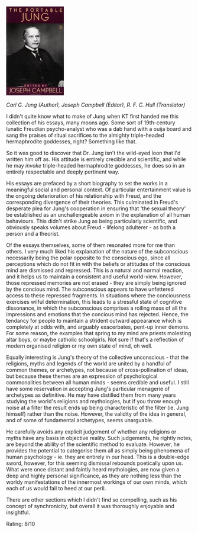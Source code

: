 <!--
.. title: The Portable Jung
.. slug: the-portable-jung
.. date: 2008-05-27 13:51:13-05:00
.. tags: Books
.. link: 
.. description: 
.. type: text
-->


[![](/files/2008/05/portable-jung.jpg "The Portable Jung")](http://www.amazon.co.uk/Portable-Jung-Viking-Library/dp/0140150706)

*Carl G. Jung (Author), Joseph Campbell (Editor), R. F. C. Hull (Translator)*

I didn't quite know what to make of Jung when KT first handed me this
collection of his essays, many moons ago. Some sort of 19th-century
lunatic Freudian psycho-analyst who was a dab hand with a ouija board
and sang the praises of ritual sacrifices to the almighty triple-headed
hermaphrodite goddesses, right? Something like that.

So it was good to discover that Dr. Jung isn't the wild-eyed loon that
I'd written him off as. His attitude is entirely credible and
scientific, and while he may *invoke* triple-headed hermaphrodite
goddesses, he does so in an entirely respectable and deeply pertinent
way.

His essays are prefaced by a short biography to set the works in a
meaningful social and personal context. Of particular entertainment
value is the ongoing deterioration of his relationship with Freud, and
the corresponding divergence of their theories. This culminated in
Freud's desperate plea for Jung's cooperation in ensuring that 'the
sexual theory' be established as an unchallengeable axiom in the
explanation of all human behaviours. This didn't strike Jung as being
particularly scientific, and obviously speaks volumes about Freud -
lifelong adulterer - as both a person and a theorist.

Of the essays themselves, some of them resonated more for me than
others. I very much liked his explanation of the nature of the
subconscious necessarily being the polar opposite to the conscious ego,
since all perceptions which do not fit in with the beliefs or attitudes
of the conscious mind are dismissed and repressed. This is a natural and
normal reaction, and it helps us to maintain a consistent and useful
world-view. However, those repressed memories are not erased - they are
simply being ignored by the concious mind. The subconscious appears to
have unfettered access to these repressed fragments. In situations where
the conciousness exercises wilful determination, this leads to a
stressful state of cognitive dissonance, in which the subconscious
comprises a roiling mass of all the impressions and emotions that the
concious mind has rejected. Hence, the tendancy for people to maintain a
strident outward appearance which is completely at odds with, and
arguably exacerbates, pent-up inner demons. For some reason, the
examples that spring to my mind are priests molesting altar boys, or
maybe catholic schoolgirls. Not sure if that's a reflection of modern
organised religion or my own state of mind, oh well.

Equally interesting is Jung's theory of the collective unconscious -
that the religions, myths and legends of the world are united by a
handful of common themes, or archetypes, not because of
cross-pollination of ideas, but because these themes are an expression
of psychological commonalities between all human minds - seems credible
and useful. I still have some reservation in accepting Jung's particular
menagerie of archetypes as definitive. He may have distilled them from
many years studying the world's religions and mythologies, but if you
throw enough noise at a filter the result ends up being characteristic
of the filter (ie. Jung himself) rather than the noise. However, the
validity of the idea in general, and of some of fundamental archetypes,
seems unarguable.

He carefully avoids any explicit judgement of whether any religions or
myths have any basis in objective reality. Such judgements, he rightly
notes, are beyond the ability of the scientific method to evaluate.
However, he provides the potential to categorise them all as simply
being phenomena of human psychology - ie. they are entirely in our head.
This is a double-edge sword, however, for this seeming dismissal
rebounds poetically upon us. What were once distant and faintly heard
mythologies, are now given a deep and highly personal significance, as
they are nothing less than the worldy manifestations of the innermost
workings of our own minds, which each of us would fail to heed at our
peril.

There are other sections which I didn't find so compelling, such as his
concept of synchronicity, but overall it was thoroughly enjoyable and
insightful.

Rating: 8/10